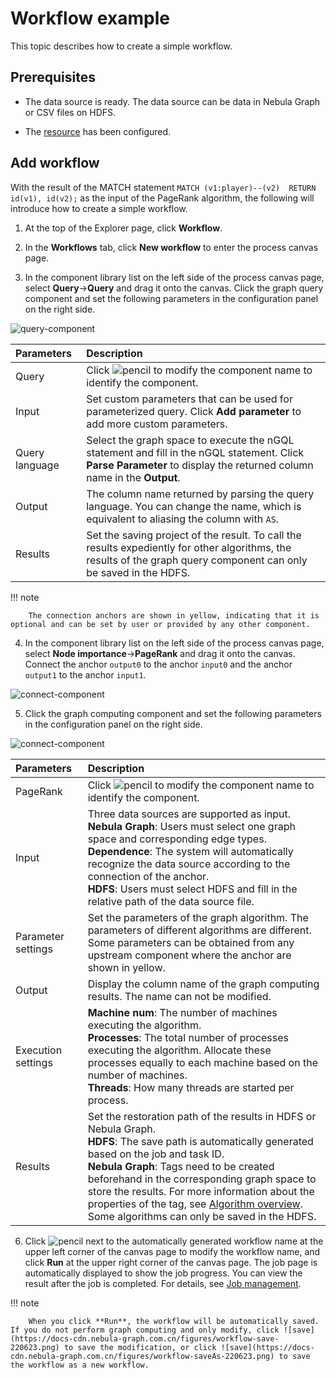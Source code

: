# Workflow example

This topic describes how to create a simple workflow.

## Prerequisites

- The data source is ready. The data source can be data in Nebula Graph or CSV files on HDFS.

- The [resource](1.prepare-resources.md) has been configured.

## Add workflow

With the result of the MATCH statement `MATCH (v1:player)--(v2)  RETURN id(v1), id(v2);` as the input of the PageRank algorithm, the following will introduce how to create a simple workflow.

1. At the top of the Explorer page, click **Workflow**.

2. In the **Workflows** tab, click **New workflow** to enter the process canvas page.

3. In the component library list on the left side of the process canvas page, select **Query**->**Query** and drag it onto the canvas. Click the graph query component and set the following parameters in the configuration panel on the right side.

  ![query-component](https://docs-cdn.nebula-graph.com.cn/figures/ex-query-220623-en.png)

  |Parameters|Description|
  |:---|:---|
  |Query|Click ![pencil](https://docs-cdn.nebula-graph.com.cn/figures/workflow-edit.png) to modify the component name to identify the component.|
  |Input| Set custom parameters that can be used for parameterized query. Click **Add parameter** to add more custom parameters. |
  |Query language| Select the graph space to execute the nGQL statement and fill in the nGQL statement. Click **Parse Parameter** to display the returned column name in the **Output**.|
  |Output| The column name returned by parsing the query language. You can change the name, which is equivalent to aliasing the column with `AS`.|
  |Results| Set the saving project of the result. To call the results expediently for other algorithms, the results of the graph query component can only be saved in the HDFS.|

  !!! note

        The connection anchors are shown in yellow, indicating that it is optional and can be set by user or provided by any other component.

4. In the component library list on the left side of the process canvas page, select **Node importance**->**PageRank** and drag it onto the canvas. Connect the anchor `output0` to the anchor `input0` and the anchor `output1` to the anchor `input1`.

  ![connect-component](https://docs-cdn.nebula-graph.com.cn/figures/ex-connect-220623-cn.png)

5. Click the graph computing component and set the following parameters in the configuration panel on the right side.

  ![connect-component](https://docs-cdn.nebula-graph.com.cn/figures/ex-algorithm-220623-en.png)

  |Parameters|Description|
  |:---|:---|
  |PageRank|Click ![pencil](https://docs-cdn.nebula-graph.com.cn/figures/workflow-edit.png) to modify the component name to identify the component.|
  |Input| Three data sources are supported as input. <br>**Nebula Graph**: Users must select one graph space and corresponding edge types.<br>**Dependence**: The system will automatically recognize the data source according to the connection of the anchor.<br>**HDFS**: Users must select HDFS and fill in the relative path of the data source file.|
  |Parameter settings| Set the parameters of the graph algorithm. The parameters of different algorithms are different. Some parameters can be obtained from any upstream component where the anchor are shown in yellow.|
  |Output| Display the column name of the graph computing results. The name can not be modified.|
  |Execution settings| **Machine num**: The number of machines executing the algorithm.<br>**Processes**: The total number of processes executing the algorithm. Allocate these processes equally to each machine based on the number of machines.<br>**Threads**: How many threads are started per process.|
  |Results| Set the restoration path of the results in HDFS or Nebula Graph.<br>**HDFS**: The save path is automatically generated based on the job and task ID.<br>**Nebula Graph**: Tags need to be created beforehand in the corresponding graph space to store the results. For more information about the properties of the tag, see [Algorithm overview](../../graph-computing/algorithm-description.md).<br>Some algorithms can only be saved in the HDFS.|

6. Click ![pencil](https://docs-cdn.nebula-graph.com.cn/figures/workflow-edit.png) next to the automatically generated workflow name at the upper left corner of the canvas page to modify the workflow name, and click **Run** at the upper right corner of the canvas page. The job page is automatically displayed to show the job progress. You can view the result after the job is completed. For details, see [Job management](4.jobs-management.md).

  !!! note

        When you click **Run**, the workflow will be automatically saved. If you do not perform graph computing and only modify, click ![save](https://docs-cdn.nebula-graph.com.cn/figures/workflow-save-220623.png) to save the modification, or click ![save](https://docs-cdn.nebula-graph.com.cn/figures/workflow-saveAs-220623.png) to save the workflow as a new workflow.
